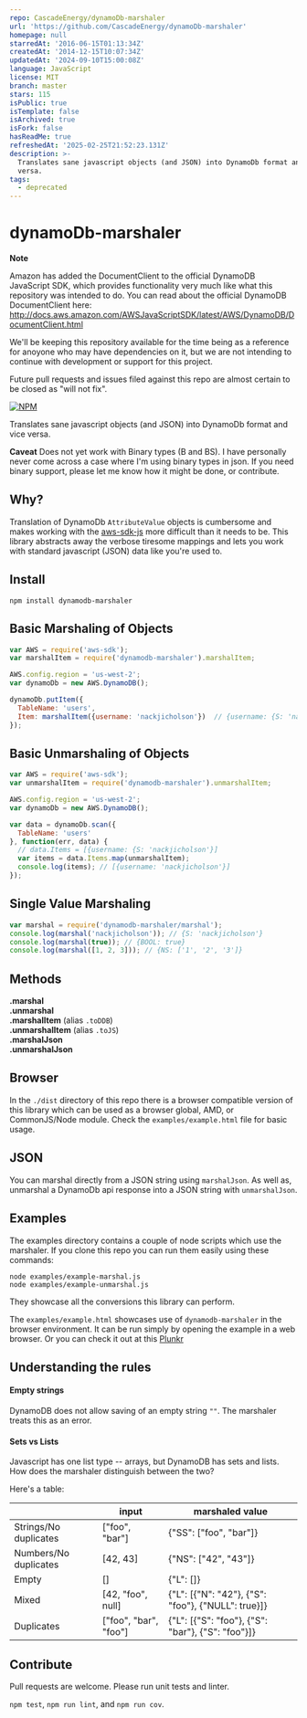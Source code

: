 ```yaml
---
repo: CascadeEnergy/dynamoDb-marshaler
url: 'https://github.com/CascadeEnergy/dynamoDb-marshaler'
homepage: null
starredAt: '2016-06-15T01:13:34Z'
createdAt: '2014-12-15T10:07:34Z'
updatedAt: '2024-09-10T15:00:08Z'
language: JavaScript
license: MIT
branch: master
stars: 115
isPublic: true
isTemplate: false
isArchived: true
isFork: false
hasReadMe: true
refreshedAt: '2025-02-25T21:52:23.131Z'
description: >-
  Translates sane javascript objects (and JSON) into DynamoDb format and vice
  versa.
tags:
  - deprecated
---
```


# dynamoDb-marshaler 

**Note**

Amazon has added the DocumentClient to the official DynamoDB JavaScript SDK, which provides functionality very much like what this repository was intended to do. You can read about the official DynamoDB DocumentClient here: http://docs.aws.amazon.com/AWSJavaScriptSDK/latest/AWS/DynamoDB/DocumentClient.html

We'll be keeping this repository available for the time being as a reference for anoyone who may have dependencies on it, but we are not intending to continue with development or support for this project.

Future pull requests and issues filed against this repo are almost certain to be closed as "will not fix".

[![NPM](https://nodei.co/npm/dynamodb-marshaler.png?downloads=true&downloadRank=true&stars=true)](https://nodei.co/npm/dynamodb-marshaler/)

Translates sane javascript objects (and JSON) into DynamoDb format and vice versa.

**Caveat** Does not yet work with Binary types (B and BS). I have personally never come across
a case where I'm using binary types in json. If you need binary support, please let me know how it might be done, or contribute.

## Why?
Translation of DynamoDb `AttributeValue` objects is cumbersome and makes working with the [aws-sdk-js](https://github.com/aws/aws-sdk-js)
more difficult than it needs to be. This library abstracts away the verbose tiresome mappings and lets you work with standard javascript (JSON) data like
you're used to.

## Install
```
npm install dynamodb-marshaler
```

## Basic Marshaling of Objects
```javascript
var AWS = require('aws-sdk');
var marshalItem = require('dynamodb-marshaler').marshalItem;

AWS.config.region = 'us-west-2';
var dynamoDb = new AWS.DynamoDB();

dynamoDb.putItem({
  TableName: 'users',
  Item: marshalItem({username: 'nackjicholson'})  // {username: {S: 'nackjicholson'}}
});
```

## Basic Unmarshaling of Objects
```javascript
var AWS = require('aws-sdk');
var unmarshalItem = require('dynamodb-marshaler').unmarshalItem;

AWS.config.region = 'us-west-2';
var dynamoDb = new AWS.DynamoDB();

var data = dynamoDb.scan({
  TableName: 'users'
}, function(err, data) {
  // data.Items = [{username: {S: 'nackjicholson'}]
  var items = data.Items.map(unmarshalItem);
  console.log(items); // [{username: 'nackjicholson'}]
});
```

## Single Value Marshaling

```javascript
var marshal = require('dynamodb-marshaler/marshal');
console.log(marshal('nackjicholson')); // {S: 'nackjicholson'}
console.log(marshal(true)); // {BOOL: true}
console.log(marshal([1, 2, 3])); // {NS: ['1', '2', '3']}
```

## Methods
**.marshal**  
**.unmarshal**  
**.marshalItem** (alias `.toDDB`)  
**.unmarshalItem** (alias `.toJS`)  
**.marshalJson**  
**.unmarshalJson**  

## Browser
In the `./dist` directory of this repo there is a browser compatible version of this library which can be used as a
browser global, AMD, or CommonJS/Node module. Check the `examples/example.html` file for basic usage.

## JSON
You can marshal directly from a JSON string using `marshalJson`. As well as,  unmarshal a DynamoDb api response into a
JSON string with `unmarshalJson`.

## Examples
The examples directory contains a couple of node scripts which use the marshaler. If you clone this repo you can run
them easily using these commands:

`node examples/example-marshal.js`  
`node examples/example-unmarshal.js`  

They showcase all the conversions this library can perform.

The `examples/example.html` showcases use of `dynamodb-marshaler` in the browser environment. It can be run simply by
opening the example in a web browser. Or you can check it out at this [Plunkr](http://embed.plnkr.co/djI2cuXAqssYZoHO9s5a/preview)

## Understanding the rules

#### Empty strings
DynamoDB does not allow saving of an empty string `""`. The marshaler treats this as an error.

#### Sets vs Lists
Javascript has one list type -- arrays, but DynamoDB has sets and lists. How does the marshaler distinguish between the two?

Here's a table:

|                       | input                 | marshaled value                                    |
| --------------------- | --------------------- | -------------------------------------------------- |
| Strings/No duplicates | ["foo", "bar"]        | {"SS": ["foo", "bar"]}                             |
| Numbers/No duplicates | [42, 43]              | {"NS": ["42", "43"]}                               |
| Empty                 | []                    | {"L": []}                                          |
| Mixed                 | [42, "foo", null]     | {"L": [{"N": "42"}, {"S": "foo"}, {"NULL": true}]} |
| Duplicates            | ["foo", "bar", "foo"] | {"L": [{"S": "foo"}, {"S": "bar"}, {"S": "foo"}]}  |

## Contribute

Pull requests are welcome. Please run unit tests and linter.

`npm test`, `npm run lint`, and `npm run cov`.
